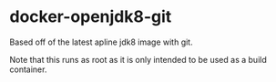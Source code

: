 # docker-openjdk8-git 

Based off of the latest apline jdk8 image with git.

Note that this runs as root as it is only intended to be used as a build container.
